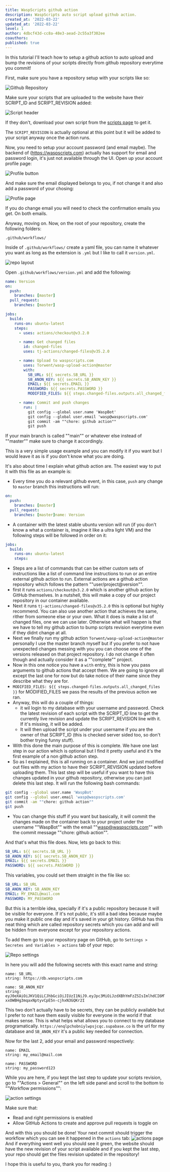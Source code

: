 ```yaml
---
title: WaspScripts github action
description: WaspScripts auto script upload github action.
created_at: '2022-03-22'
updated_at: '2022-03-22'
level: 1
author: 4dbcf43d-cc8a-48e3-aead-2c55a3f302ee
coauthors: 
published: true
---
```


In this tutorial I'll teach how to setup a github action to auto upload and bump the revisions of your scripts directly from github repository everytime you commit!

First, make sure you have a repository setup with your scripts like so:

![Github Repository](https://enqlpchobniylwpsjcqc.supabase.co/storage/v1/object/public/imgs/posts/dbebad68-64ba-49c9-826d-f6e67c0f0f2c/img0.png)

Make sure your scripts that are uploaded to the website have their SCRIPT_ID and SCRIPT_REVISION added:

![Script header](https://enqlpchobniylwpsjcqc.supabase.co/storage/v1/object/public/imgs/posts/dbebad68-64ba-49c9-826d-f6e67c0f0f2c/img1.png)

If they don't, download your own script from the [scripts page](https://waspscripts.com/scripts) to get it.

The `SCRIPT_REVISION` is actually optional at this point but it will be added to your script anyway once the action runs.

Now, you need to setup your account password (and email maybe).
The backend of (https://waspscripts.com) actually has support for email and password login, it's just not available through the UI.
Open up your account profile page:

![Profile button](https://enqlpchobniylwpsjcqc.supabase.co/storage/v1/object/public/imgs/posts/dbebad68-64ba-49c9-826d-f6e67c0f0f2c/img2.png)

And make sure the email displayed belongs to you, if not change it and also add a password of your chosing:

![Profile page](https://enqlpchobniylwpsjcqc.supabase.co/storage/v1/object/public/imgs/posts/dbebad68-64ba-49c9-826d-f6e67c0f0f2c/img3.png)

If you do change email you will need to check the confirmation emails you get. On both emails.

Anyway, moving on.
Now, on the root of your repository, create the following folders:

```
.github/workflows/
```

Inside of `.github/workflows/` create a yaml file, you can name it whatever you want as long as the extension is `.yml` but I like to call it `version.yml`.

![repo layout](https://enqlpchobniylwpsjcqc.supabase.co/storage/v1/object/public/imgs/posts/dbebad68-64ba-49c9-826d-f6e67c0f0f2c/img6.png)

Open `.github/workflows/version.yml` and add the following:

```yml
name: Version
on:
  push:
    branches: [master]
  pull_request:
    branches: [master]

jobs:
  build:
    runs-on: ubuntu-latest
    steps:
      - uses: actions/checkout@v3.2.0

      - name: Get changed files
        id: changed-files
        uses: tj-actions/changed-files@v35.2.0

      - name: Upload to waspscripts.com
        uses: Torwent/wasp-upload-action@master
        with:
          SB_URL: ${{ secrets.SB_URL }}
          SB_ANON_KEY: ${{ secrets.SB_ANON_KEY }}
          EMAIL: ${{ secrets.EMAIL }}
          PASSWORD: ${{ secrets.PASSWORD }}
          MODIFIED_FILES: ${{ steps.changed-files.outputs.all_changed_files }}

      - name: Commit and push changes
        run: |
          git config --global user.name 'WaspBot'
          git config --global user.email 'wasp@waspscripts.com'
          git commit -am ""chore: github action""
          git push
```

If your main branch is called ""main"" or whatever else instead of ""master"" make sure to change it accordingly.

This is a very simple usage example and you can modify it if you want but I would leave it as is if you don't know what you are doing.

It's also about time I explain what github action are.
The easiest way to put it with this file as an example is:

- Every time you do a relevant github event, in this case, `push` any change to `master` branch this instructions will run:

```yml
on:
  push:
    branches: [master]
  pull_request:
    branches: [master]name: Version
```

- A container with the latest stable ubuntu version will run (if you don't know a what a container is, imagine it like a ultra light VM) and the following steps will be followed in order on it:

```yml
jobs:
  build:
    runs-on: ubuntu-latest
    steps:
```

- Steps are a list of commands that can be either custom sets of instructions like a list of command line instructions to run or an entire external github action to run. External actions are a github action repository which follows the pattern ""user/project@version"".
- first it runs `actions/checkout@v3.2.0` which is another github action by GitHub themselves. In a nutshell, this will make a copy of our project repository in our container available.
- Next it runs `tj-actions/changed-files@v35.2.0` this is optional but highly recommend. You can also use another action that achieves the same, rither from someone else or your own. What it does is make a list of changed files, one we can use later. Otherwise what will happen is that we have to tell my github action to bump scripts revision everytime even if they didnt change at all.
- Next we finally run my github action `Torwent/wasp-upload-action@master` personally I use the master branch myself but if you prefer to not have unexpected changes messing with you you can choose one of the versions released on that project repository. I do not change it often though and actually consider it as a ""complete"" project.
- Now in this one notice you have a `with` entry, this is how you pass arguments to github actions that accept them. We are going to ignore all except the last one for now but do take notice of their name since they describe what they are for.
- `MODIFIED_FILES: ${{ steps.changed-files.outputs.all_changed_files }}` for MODIFIED_FILES we pass the results of the previous action we ran.
- Anyway, this will do a couple of things:
  - it wil login to my database with your username and password. Check the latest revision of each script with the SCRIPT_ID line to get the currently live revision and update the SCRIPT_REVISION line with it. If it's missing, it will be added.
  - It will then upload the script under your username if you are the owner of that SCRIPT_ID (this is checked server sided too, so don't bother trying funny stuff).
- With this done the main purpose of this is complete. We have one last step in our action which is optional but I find it pretty useful and it's the first example of a non github action step.
- So as I explained, this is all running on a container. And we just modified out files with my action to have their SCRIPT_REVISION updated before uploading them. This last step will be useful if you want to have this changes updated in your github repository, otherwise you can just delete this last step. It will run the following bash commands:

```bash
git config --global user.name 'WaspBot'
git config --global user.email 'wasp@waspscripts.com'
git commit -am ""chore: github action""
git push
```

- You can change this stuff if you want but basically, it will commit the changes made on the container back to your project under the username ""WaspBot"" with the email ""wasp@waspscripts.com"" with the commit message ""chore: github action"".

And that's what this file does.
Now, lets go back to this:

```yml
SB_URL: ${{ secrets.SB_URL }}
SB_ANON_KEY: ${{ secrets.SB_ANON_KEY }}
EMAIL: ${{ secrets.EMAIL }}
PASSWORD: ${{ secrets.PASSWORD }}
```

This variables, you could set them straight in the file like so:

```yml
SB_URL: SB_URL
SB_ANON_KEY: SB_ANON_KEY
EMAIL: MY_EMAIL@mail.com
PASSWORD: MY_PASSWORD
```

But this is a terrible idea, specially if it's a public repository because it will be visible for everyone. If it's not public, it's still a bad idea because maybe you make it public one day and it's saved in your git history.
GitHub has this neat thing which are called repository secrets which you can add and will be hidden from everyone except for your repository actions.

To add them go to your repository page on GitHub, go to `Settings > Secretes and Variables > actions` tab of your repo:

![Repo settings](https://enqlpchobniylwpsjcqc.supabase.co/storage/v1/object/public/imgs/posts/dbebad68-64ba-49c9-826d-f6e67c0f0f2c/img4.png)

In here you will add the following secrets with this exact name and string:

```
name: SB_URL
string: https://db.waspscripts.com
```

```
name: SB_ANON_KEY
string: eyJ0eXAiOiJKV1QiLCJhbGciOiJIUzI1NiJ9.eyJpc3MiOiJzdXBhYmFzZSIsImlhdCI6MTcxOTQ5MDgwMCwiZXhwIjo0ODc1MTY0NDAwLCJyb2xlIjoiYW5vbiJ9.pKuuhYK-xxOWBHg3mqaxNptyvCpE5n-cjhxN3GQKr2I
```

This two don't actually have to be secrets, they can be publicly available but I prefer to not have them easily visible for everyone in the world if that makes sense. This is what helps what allows you to connect to my database programatically. `https://enqlpchobniylwpsjcqc.supabase.co` is the url for my database and `SB_ANON_KEY` it's a public key needed for connection.

Now for the last 2, add your email and password respectively:

```
name: EMAIL
string: my_email@mail.com
```

```
name: PASSWORD
string: my_password123
```

While you are here, if you kept the last step to update your scripts revision, go to ""Actions > General"" on the left side panel and scroll to the bottom to ""Workflow permissions"":

![action settings](https://enqlpchobniylwpsjcqc.supabase.co/storage/v1/object/public/imgs/posts/dbebad68-64ba-49c9-826d-f6e67c0f0f2c/img7.png)

Make sure that:
- Read and right permissions is enabled
- Allow GitHub Actions to create and approve pull requests is toggle on

And with this you should be done!
Your next commit should trigger the workflow which you can see it happened in the `actions` tab:
![actions page](https://enqlpchobniylwpsjcqc.supabase.co/storage/v1/object/public/imgs/posts/dbebad68-64ba-49c9-826d-f6e67c0f0f2c/img5.png)
And if everything went well you should see it green, the website should have the new revision of your script available and if you kept the last step, your repo should get the files revision updated in the repository!

I hope this is useful to you, thank you for reading :)
